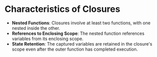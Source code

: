 # Characteristics of Closures

* **Nested Functions**: Closures involve at least two functions, with one nested inside the other.
* **References to Enclosing Scope**: The nested function references variables from its enclosing scope.
* **State Retention**: The captured variables are retained in the closure's scope even after the outer function has completed execution.
